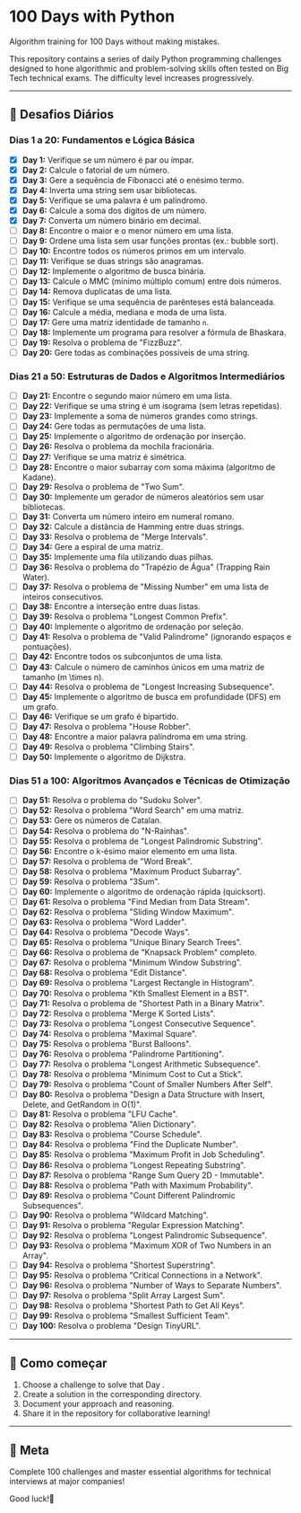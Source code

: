 # 100 Days with Python  
Algorithm training for 100 Days without making mistakes.

This repository contains a series of daily Python programming challenges designed to hone algorithmic and problem-solving skills often tested on Big Tech technical exams. The difficulty level increases progressively.

---

## 📅 Desafios Diários

### **Dias 1 a 20: Fundamentos e Lógica Básica**
- [x] **Day 1:** Verifique se um número é par ou ímpar.
- [x] **Day 2:** Calcule o fatorial de um número.
- [x] **Day 3:** Gere a sequência de Fibonacci até o enésimo termo.
- [x] **Day 4:** Inverta uma string sem usar bibliotecas.
- [x] **Day 5:** Verifique se uma palavra é um palíndromo.
- [x] **Day 6:** Calcule a soma dos dígitos de um número.
- [x] **Day 7:** Converta um número binário em decimal.
- [ ] **Day 8:** Encontre o maior e o menor número em uma lista.
- [ ] **Day 9:** Ordene uma lista sem usar funções prontas (ex.: bubble sort).
- [ ] **Day 10:** Encontre todos os números primos em um intervalo.
- [ ] **Day 11:** Verifique se duas strings são anagramas.
- [ ] **Day 12:** Implemente o algoritmo de busca binária.
- [ ] **Day 13:** Calcule o MMC (mínimo múltiplo comum) entre dois números.
- [ ] **Day 14:** Remova duplicatas de uma lista.
- [ ] **Day 15:** Verifique se uma sequência de parênteses está balanceada.
- [ ] **Day 16:** Calcule a média, mediana e moda de uma lista.
- [ ] **Day 17:** Gere uma matriz identidade de tamanho `n`.
- [ ] **Day 18:** Implemente um programa para resolver a fórmula de Bhaskara.
- [ ] **Day 19:** Resolva o problema de "FizzBuzz".
- [ ] **Day 20:** Gere todas as combinações possíveis de uma string.

### **Dias 21 a 50: Estruturas de Dados e Algoritmos Intermediários**
- [ ] **Day 21:** Encontre o segundo maior número em uma lista.
- [ ] **Day 22:** Verifique se uma string é um isograma (sem letras repetidas).
- [ ] **Day 23:** Implemente a soma de números grandes como strings.
- [ ] **Day 24:** Gere todas as permutações de uma lista.
- [ ] **Day 25:** Implemente o algoritmo de ordenação por inserção.
- [ ] **Day 26:** Resolva o problema da mochila fracionária.
- [ ] **Day 27:** Verifique se uma matriz é simétrica.
- [ ] **Day 28:** Encontre o maior subarray com soma máxima (algoritmo de Kadane).
- [ ] **Day 29:** Resolva o problema de "Two Sum".
- [ ] **Day 30:** Implemente um gerador de números aleatórios sem usar bibliotecas.
- [ ] **Day 31:** Converta um número inteiro em numeral romano.
- [ ] **Day 32:** Calcule a distância de Hamming entre duas strings.
- [ ] **Day 33:** Resolva o problema de "Merge Intervals".
- [ ] **Day 34:** Gere a espiral de uma matriz.
- [ ] **Day 35:** Implemente uma fila utilizando duas pilhas.
- [ ] **Day 36:** Resolva o problema do "Trapézio de Água" (Trapping Rain Water).
- [ ] **Day 37:** Resolva o problema de "Missing Number" em uma lista de inteiros consecutivos.
- [ ] **Day 38:** Encontre a interseção entre duas listas.
- [ ] **Day 39:** Resolva o problema "Longest Common Prefix".
- [ ] **Day 40:** Implemente o algoritmo de ordenação por seleção.
- [ ] **Day 41:** Resolva o problema de "Valid Palindrome" (ignorando espaços e pontuações).
- [ ] **Day 42:** Encontre todos os subconjuntos de uma lista.
- [ ] **Day 43:** Calcule o número de caminhos únicos em uma matriz de tamanho \(m \times n\).
- [ ] **Day 44:** Resolva o problema de "Longest Increasing Subsequence".
- [ ] **Day 45:** Implemente o algoritmo de busca em profundidade (DFS) em um grafo.
- [ ] **Day 46:** Verifique se um grafo é bipartido.
- [ ] **Day 47:** Resolva o problema "House Robber".
- [ ] **Day 48:** Encontre a maior palavra palíndroma em uma string.
- [ ] **Day 49:** Resolva o problema "Climbing Stairs".
- [ ] **Day 50:** Implemente o algoritmo de Dijkstra.

### **Dias 51 a 100: Algoritmos Avançados e Técnicas de Otimização**
- [ ] **Day 51:** Resolva o problema do "Sudoku Solver".
- [ ] **Day 52:** Resolva o problema "Word Search" em uma matriz.
- [ ] **Day 53:** Gere os números de Catalan.
- [ ] **Day 54:** Resolva o problema do "N-Rainhas".
- [ ] **Day 55:** Resolva o problema de "Longest Palindromic Substring".
- [ ] **Day 56:** Encontre o k-ésimo maior elemento em uma lista.
- [ ] **Day 57:** Resolva o problema de "Word Break".
- [ ] **Day 58:** Resolva o problema "Maximum Product Subarray".
- [ ] **Day 59:** Resolva o problema "3Sum".
- [ ] **Day 60:** Implemente o algoritmo de ordenação rápida (quicksort).
- [ ] **Day 61:** Resolva o problema "Find Median from Data Stream".
- [ ] **Day 62:** Resolva o problema "Sliding Window Maximum".
- [ ] **Day 63:** Resolva o problema "Word Ladder".
- [ ] **Day 64:** Resolva o problema "Decode Ways".
- [ ] **Day 65:** Resolva o problema "Unique Binary Search Trees".
- [ ] **Day 66:** Resolva o problema de "Knapsack Problem" completo.
- [ ] **Day 67:** Resolva o problema "Minimum Window Substring".
- [ ] **Day 68:** Resolva o problema "Edit Distance".
- [ ] **Day 69:** Resolva o problema "Largest Rectangle in Histogram".
- [ ] **Day 70:** Resolva o problema "Kth Smallest Element in a BST".
- [ ] **Day 71:** Resolva o problema de "Shortest Path in a Binary Matrix".
- [ ] **Day 72:** Resolva o problema "Merge K Sorted Lists".
- [ ] **Day 73:** Resolva o problema "Longest Consecutive Sequence".
- [ ] **Day 74:** Resolva o problema "Maximal Square".
- [ ] **Day 75:** Resolva o problema "Burst Balloons".
- [ ] **Day 76:** Resolva o problema "Palindrome Partitioning".
- [ ] **Day 77:** Resolva o problema "Longest Arithmetic Subsequence".
- [ ] **Day 78:** Resolva o problema "Minimum Cost to Cut a Stick".
- [ ] **Day 79:** Resolva o problema "Count of Smaller Numbers After Self".
- [ ] **Day 80:** Resolva o problema "Design a Data Structure with Insert, Delete, and GetRandom in O(1)".
- [ ] **Day 81:** Resolva o problema "LFU Cache".
- [ ] **Day 82:** Resolva o problema "Alien Dictionary".
- [ ] **Day 83:** Resolva o problema "Course Schedule".
- [ ] **Day 84:** Resolva o problema "Find the Duplicate Number".
- [ ] **Day 85:** Resolva o problema "Maximum Profit in Job Scheduling".
- [ ] **Day 86:** Resolva o problema "Longest Repeating Substring".
- [ ] **Day 87:** Resolva o problema "Range Sum Query 2D - Immutable".
- [ ] **Day 88:** Resolva o problema "Path with Maximum Probability".
- [ ] **Day 89:** Resolva o problema "Count Different Palindromic Subsequences".
- [ ] **Day 90:** Resolva o problema "Wildcard Matching".
- [ ] **Day 91:** Resolva o problema "Regular Expression Matching".
- [ ] **Day 92:** Resolva o problema "Longest Palindromic Subsequence".
- [ ] **Day 93:** Resolva o problema "Maximum XOR of Two Numbers in an Array".
- [ ] **Day 94:** Resolva o problema "Shortest Superstring".
- [ ] **Day 95:** Resolva o problema "Critical Connections in a Network".
- [ ] **Day 96:** Resolva o problema "Number of Ways to Separate Numbers".
- [ ] **Day 97:** Resolva o problema "Split Array Largest Sum".
- [ ] **Day 98:** Resolva o problema "Shortest Path to Get All Keys".
- [ ] **Day 99:** Resolva o problema "Smallest Sufficient Team".
- [ ] **Day 100:** Resolva o problema "Design TinyURL".

---

## 🚀 Como começar
1. Choose a challenge to solve that Day .
2. Create a solution in the corresponding directory.
3. Document your approach and reasoning.
4. Share it in the repository for collaborative learning!

---

## 📌 Meta
Complete 100 challenges and master essential algorithms for technical interviews at major companies!

Good luck!🚀
